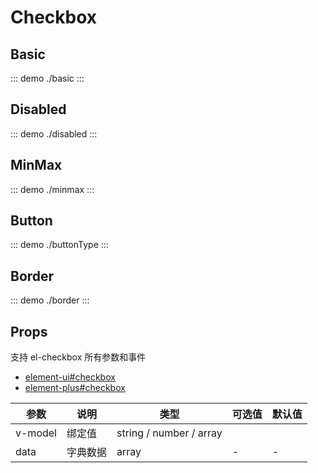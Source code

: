 # Checkbox

## Basic

::: demo
./basic
:::

## Disabled

::: demo
./disabled
:::

## MinMax

::: demo
./minmax
:::

## Button

::: demo
./buttonType
:::

## Border

::: demo
./border
:::

## Props

支持 el-checkbox 所有参数和事件

- [element-ui#checkbox](https://element.eleme.cn/#/zh-CN/component/checkbox#checkbox-group-attributes)
- [element-plus#checkbox](https://element-plus.gitee.io/zh-CN/component/checkbox.html#checkbox-group-%E5%B1%9E%E6%80%A7)

| 参数    | 说明     | 类型                    | 可选值 | 默认值 |
| ------- | -------- | ----------------------- | ------ | ------ |
| v-model | 绑定值   | string / number / array |
| data    | 字典数据 | array                   | -      | -      |
